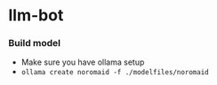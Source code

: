 # llm-bot

### Build model
* Make sure you have ollama setup
* `ollama create noromaid -f ./modelfiles/noromaid`
